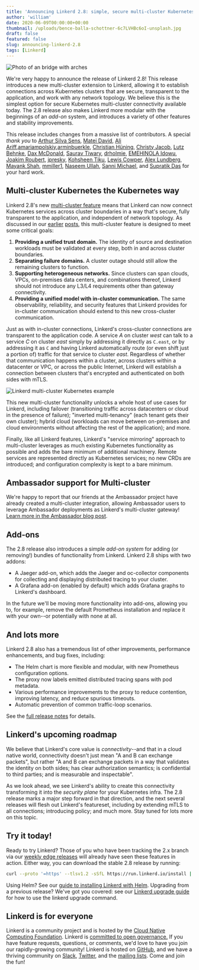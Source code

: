 ```yaml
---
title: 'Announcing Linkerd 2.8: simple, secure multi-cluster Kubernetes'
author: 'william'
date: 2020-06-09T00:00:00+00:00
thumbnail: /uploads/bence-balla-schottner-6c7LVHBc6oI-unsplash.jpg
draft: false
featured: false
slug: announcing-linkerd-2.8
tags: [Linkerd]
---
```


![Photo of an bridge with arches](/uploads/bence-balla-schottner-6c7LVHBc6oI-unsplash.jpg)

We're very happy to announce the release of Linkerd 2.8! This release introduces
a new multi-cluster extension to Linkerd, allowing it to establish connections
across Kubernetes clusters that are secure, transparent to the application, and
work with any network topology. We believe this is the simplest option for
secure Kubernetes multi-cluster connectivity available today. The 2.8 release
also makes Linkerd more modular with the beginnings of an _add-on_ system, and
introduces a variety of other features and stability improvements.

This release includes changes from a massive list of contributors. A special
_thank you_ to [Arthur Silva Sens](https://github.com/ArthurSens),
[Matei David](https://github.com/mateiidavid),
[Ali Ariff](https://github.com/aliariff),[amariampolskiy](https://github.com/amariampolskiy),[arminbuerkle](https://github.com/arminbuerkle),
[Christian Hüning](https://github.com/christianhuening),
[Christy Jacob](https://github.com/christyjacob4),
[Lutz Behnke](https://github.com/cypherfox),
[Dax McDonald](https://github.com/daxmc99),
[Saurav Tiwary](https://github.com/dr0pdb),
[drholmie](https://github.com/drholmie),
[EMEHINOLA Idowu](https://github.com/hydeenoble),
[Joakim Roubert](https://github.com/joakimr-axis),
[jpresky](https://github.com/jpresky),
[Kohsheen Tiku](https://github.com/kohsheen1234),
[Lewis Cowper](https://github.com/lewiscowper),
[Alex Lundberg](https://github.com/lundbird),
[Mayank Shah](https://github.com/mayankshah1607),
[mmiller1](https://github.com/mmiller1),
[Naseem Ullah](https://github.com/naseemkullah),
[Sanni Michael](https://github.com/sannimichaelse), and
[Supratik Das](https://github.com/supra08) for your hard work.

## Multi-cluster Kubernetes the Kubernetes way

Linkerd 2.8's new [multi-cluster feature](/2.10/features/multicluster/) means that
Linkerd can now connect Kubernetes services across cluster boundaries in a way
that's secure, fully transparent to the application, and independent of network
topology. As discussed in our
[earlier](https://linkerd.io/2020/02/17/architecting-for-multicluster-kubernetes/)
[posts](https://linkerd.io/2020/02/25/multicluster-kubernetes-with-service-mirroring/),
this multi-cluster feature is designed to meet some critical goals:

1. **Providing a unified trust domain.** The identity of source and destination
   workloads must be validated at every step, both in and across cluster
   boundaries.
2. **Separating failure domains.** A cluster outage should still allow the
   remaining clusters to function.
3. **Supporting heterogeneous networks.** Since clusters can span clouds, VPCs,
   on-premises data centers, and combinations thereof, Linkerd should not
   introduce any L3/L4 requirements other than gateway connectivity.
4. **Providing a unified model with in-cluster communication.** The same
   observability, reliability, and security features that Linkerd provides for
   in-cluster communication should extend to this new cross-cluster
   communication.

Just as with in-cluster connections, Linkerd's cross-cluster connections are
transparent to the application code. A service _A_ on cluster _west_ can talk to
a service _C_ on cluster _east_ simply by addressing it directly as `C.east`, or
by addressing it as `C` and having Linkerd automatically route (or even shift
just a portion of) traffic for that service to cluster _east_. Regardless of
whether that communication happens within a cluster, across clusters within a
datacenter or VPC, or across the public Internet, Linkerd will establish a
connection between clusters that's encrypted and authenticated on both sides
with mTLS.

![Linkerd multi-cluster Kubernetes example](/uploads/linkerd_blog_2.8-diagrams_multicluster.png 'Linkerd multi-cluster Kubernetes example')

This new multi-cluster functionality unlocks a whole host of use cases for
Linkerd, including failover (transitioning traffic across datacenters or cloud
in the presence of failure); "inverted multi-tenancy" (each tenant gets their
own cluster); hybrid cloud (workloads can move between on-premises and cloud
environments without affecting the rest of the application); and more.

Finally, like all Linkerd features, Linkerd's "service mirroring" approach to
multi-cluster leverages as much existing Kubernetes functionality as possible
and adds the bare minimum of additional machinery. Remote services are
represented directly as Kubernetes services; no new CRDs are introduced; and
configuration complexity is kept to a bare minimum.

## Ambassador support for Multi-cluster

We're happy to report that our friends at the Ambassador project have already
created a multi-cluster integration, allowing Ambassador users to leverage
Ambassador deployments as Linkerd's multi-cluster gateway!
[Learn more in the Ambassador blog post](https://blog.getambassador.io/multi-cluster-kubernetes-with-ambassador-and-linkerd-2caf0e978f8f).

## Add-ons

The 2.8 release also introduces a simple _add-on system_ for adding (or
removing!) bundles of functionality from Linkerd. Linkerd 2.8 ships with two
addons:

- A Jaeger add-on, which adds the Jaeger and oc-collector components for
  collecting and displaying distributed tracing to your cluster.
- A Grafana add-on (enabled by default) which adds Grafana graphs to Linkerd's
  dashboard.

In the future we'll be moving more functionality into add-ons, allowing you to,
for example, remove the default Prometheus installation and replace it with your
own--or potentially with none at all.

## And lots more

Linkerd 2.8 also has a tremendous list of other improvements, performance
enhancements, and bug fixes, including:

- The Helm chart is more flexible and modular, with new Prometheus configuration
  options.
- The proxy now labels emitted distributed tracing spans with pod metadata.
- Various performance improvements to the proxy to reduce contention, improving
  latency, and reduce spurious timeouts.
- Automatic prevention of common traffic-loop scenarios.

See the
[full release notes](https://github.com/linkerd/linkerd2/releases/tag/stable-2.8.0)
for details.

## Linkerd's upcoming roadmap

We believe that Linkerd's core value is _connectivity_--and that in a cloud
native world, connectivity doesn't just mean "A and B can exchange packets", but
rather "A and B can exchange packets in a way that validates the identity on
both sides; has clear authorization semantics; is confidential to third parties;
and is measurable and inspectable".

As we look ahead, we see Linkerd's ability to create this connectivity
transforming it into the _security plane_ for your Kubernetes infra. The 2.8
release marks a major step forward in that direction, and the next several
releases will flesh out Linkerd's featureset, including by extending mTLS to all
connections; introducing policy; and much more. Stay tuned for lots more on this
topic.

## Try it today!

Ready to try Linkerd? Those of you who have been tracking the 2.x branch via our
[weekly edge releases](https://linkerd.io/2/edge) will already have seen these
features in action. Either way, you can download the stable 2.8 release by
running:

```bash
curl --proto '=https' --tlsv1.2 -sSfL https://run.linkerd.io/install | sh
```

Using Helm? See our
[guide to installing Linkerd with Helm](https://linkerd.io/2/tasks/install-helm/).
Upgrading from a previous release? We've got you covered: see our
[Linkerd upgrade guide](https://linkerd.io/2/tasks/upgrade/) for how to use the
linkerd upgrade command.

## Linkerd is for everyone

Linkerd is a community project and is hosted by the
[Cloud Native Computing Foundation](https://cncf.io/). Linkerd is
[committed to open governance.](https://linkerd.io/2019/10/03/linkerds-commitment-to-open-governance/)
If you have feature requests, questions, or comments, we'd love to have you join
our rapidly-growing community! Linkerd is hosted on
[GitHub](https://github.com/linkerd/), and we have a thriving community on
[Slack](https://slack.linkerd.io/), [Twitter](https://twitter.com/linkerd), and
the [mailing lists](https://linkerd.io/2/get-involved/). Come and join the fun!
